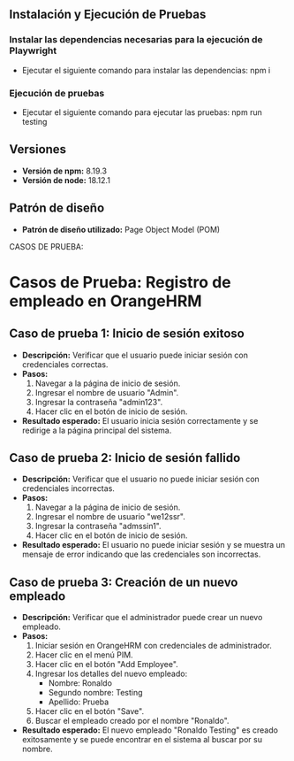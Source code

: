 ## Instalación y Ejecución de Pruebas

### Instalar las dependencias necesarias para la ejecución de Playwright

- Ejecutar el siguiente comando para instalar las dependencias:
  npm i

### Ejecución de pruebas

- Ejecutar el siguiente comando para ejecutar las pruebas:
  npm run testing

## Versiones

- **Versión de npm:** 8.19.3
- **Versión de node:** 18.12.1

## Patrón de diseño

- **Patrón de diseño utilizado:** Page Object Model (POM)

CASOS DE PRUEBA:
# Casos de Prueba: Registro de empleado en OrangeHRM

## Caso de prueba 1: Inicio de sesión exitoso

- **Descripción:** Verificar que el usuario puede iniciar sesión con credenciales correctas.
- **Pasos:**
  1. Navegar a la página de inicio de sesión.
  2. Ingresar el nombre de usuario "Admin".
  3. Ingresar la contraseña "admin123".
  4. Hacer clic en el botón de inicio de sesión.
- **Resultado esperado:** El usuario inicia sesión correctamente y se redirige a la página principal del sistema.

## Caso de prueba 2: Inicio de sesión fallido

- **Descripción:** Verificar que el usuario no puede iniciar sesión con credenciales incorrectas.
- **Pasos:**
  1. Navegar a la página de inicio de sesión.
  2. Ingresar el nombre de usuario "we12ssr".
  3. Ingresar la contraseña "admssin1".
  4. Hacer clic en el botón de inicio de sesión.
- **Resultado esperado:** El usuario no puede iniciar sesión y se muestra un mensaje de error indicando que las credenciales son incorrectas.

## Caso de prueba 3: Creación de un nuevo empleado

- **Descripción:** Verificar que el administrador puede crear un nuevo empleado.
- **Pasos:**
  1. Iniciar sesión en OrangeHRM con credenciales de administrador.
  2. Hacer clic en el menú PIM.
  3. Hacer clic en el botón "Add Employee".
  4. Ingresar los detalles del nuevo empleado: 
     - Nombre: Ronaldo
     - Segundo nombre: Testing
     - Apellido: Prueba
  5. Hacer clic en el botón "Save".
  6. Buscar el empleado creado por el nombre "Ronaldo".
- **Resultado esperado:** El nuevo empleado "Ronaldo Testing" es creado exitosamente y se puede encontrar en el sistema al buscar por su nombre.
